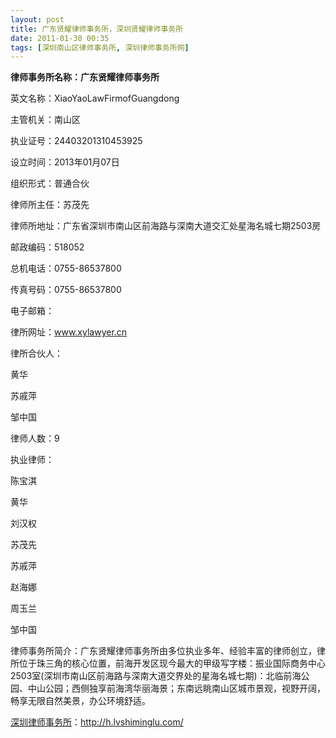 ```yaml
---
layout: post
title: 广东贤耀律师事务所，深圳贤耀律师事务所
date: 2011-01-30 00:35
tags: [深圳南山区律师事务所, 深圳律师事务所网]
---
```

<strong>律师事务所名称：广东贤耀律师事务所</strong>

英文名称：XiaoYaoLawFirmofGuangdong

主管机关：南山区

执业证号：24403201310453925

设立时间：2013年01月07日

组织形式：普通合伙

律师所主任：苏茂先

律师所地址：广东省深圳市南山区前海路与深南大道交汇处星海名城七期2503房

邮政编码：518052

总机电话：0755-86537800

传真号码：0755-86537800

电子邮箱：

律所网址：www.xylawyer.cn

律所合伙人：

黄华

苏戚萍

邹中国

律师人数：9

执业律师：

陈宝淇

黄华

刘汉权

苏茂先

苏戚萍

赵海娜

周玉兰

邹中国

律师事务所简介：广东贤耀律师事务所由多位执业多年、经验丰富的律师创立，律所位于珠三角的核心位置，前海开发区现今最大的甲级写字楼：振业国际商务中心2503室(深圳市南山区前海路与深南大道交界处的星海名城七期)：北临前海公园、中山公园；西侧独享前海湾华丽海景；东南远眺南山区城市景观，视野开阔，畅享无限自然美景，办公环境舒适。



<a href="http://h.lvshiminglu.com/">深圳律师事务所</a>：<a href="http://h.lvshiminglu.com/">http://h.lvshiminglu.com/</a>

